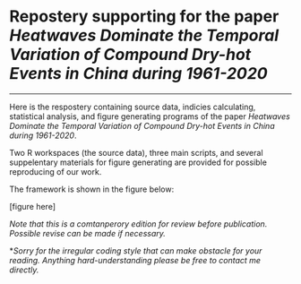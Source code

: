 # Repostery supporting for the paper *Heatwaves Dominate the Temporal Variation of Compound Dry-hot Events in China during 1961-2020*
---
Here is the respostery containing source data, indicies calculating, statistical analysis, and figure generating programs of the paper *Heatwaves Dominate the Temporal Variation of Compound Dry-hot Events in China during 1961-2020​*.

Two R workspaces (the source data), three main scripts, and several suppelentary materials for figure generating are provided for possible reproducing of our work.

The framework is shown in the figure below:

[figure here]


*Note that this is a comtanperory edition for review before publication. Possible revise can be made if necessary.*

**Sorry for the irregular coding style that can make obstacle for your reading. Anything hard-understanding please be free to contact me directly.*

